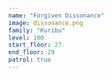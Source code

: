 ```yaml
---
name: "Forgiven Dissonance"
image: dissonance.png
family: "Kuribu"
level: 100
start_floor: 27
end_floor: 29
patrol: true
---
```

